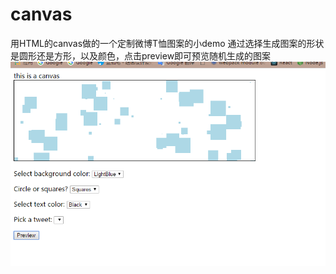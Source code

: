# canvas
用HTML的canvas做的一个定制微博T恤图案的小demo
通过选择生成图案的形状是圆形还是方形，以及颜色，点击preview即可预览随机生成的图案
![Alt text](img/tuan.PNG)